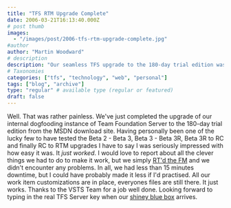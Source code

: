 ```yaml
---
title: "TFS RTM Upgrade Complete"
date: 2006-03-21T16:13:40.000Z
# post thumb
images:
  - "/images/post/2006-tfs-rtm-upgrade-complete.jpg"
#author
author: "Martin Woodward"
# description
description: "Our seamless TFS upgrade to the 180-day trial edition was impressively quick, with minimal downtime and all features intact."
# Taxonomies
categories: ["tfs", "technology", "web", "personal"]
tags: ["blog", "archive"]
type: "regular" # available type (regular or featured)
draft: false
---
```


Well. That was rather painless. We've just completed the upgrade of our internal dogfooding instance of Team Foundation Server to the 180-day trial edition from the MSDN download site. Having personally been one of the lucky few to have tested the Beta 2 - Beta 3, Beta 3 - Beta 3R, Beta 3R to RC and finally RC to RTM upgrades I have to say I was seriously impressed with how easy it was. It _just worked_. I would love to report about all the clever things we had to do to make it work, but we simply [RT'd the FM](http://go.microsoft.com/fwlink/?LinkID=60341) and we didn't encounter any problems. In all, we had less than 15 minutes downtime, but I could have probably made it less if I'd practised. All our work item customizations are in place, everyones files are still there. It just works. Thanks to the VSTS Team for a job well done. Looking forward to typing in the real TFS Server key when our [shiney blue box](http://blogs.msdn.com/robcaron/archive/2006/03/20/555717.aspx) arrives.
